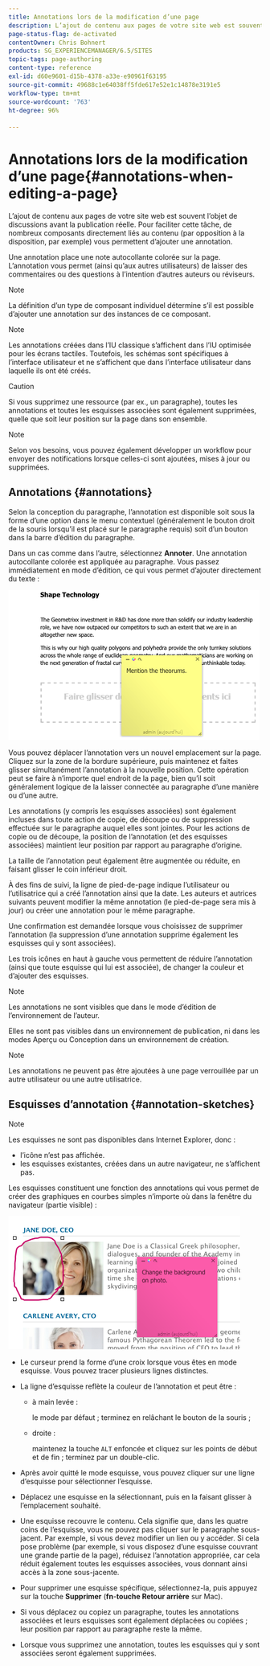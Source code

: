 ```yaml
---
title: Annotations lors de la modification d’une page
description: L’ajout de contenu aux pages de votre site web est souvent l’objet de discussions avant la publication réelle. Dans ce but, vous pouvez utiliser plusieurs composants directement liés au contenu pour ajouter une annotation.
page-status-flag: de-activated
contentOwner: Chris Bohnert
products: SG_EXPERIENCEMANAGER/6.5/SITES
topic-tags: page-authoring
content-type: reference
exl-id: d60e9601-d15b-4378-a33e-e90961f63195
source-git-commit: 49688c1e64038ff5fde617e52e1c14878e3191e5
workflow-type: tm+mt
source-wordcount: '763'
ht-degree: 96%

---
```


# Annotations lors de la modification d’une page{#annotations-when-editing-a-page}

L’ajout de contenu aux pages de votre site web est souvent l’objet de discussions avant la publication réelle. Pour faciliter cette tâche, de nombreux composants directement liés au contenu (par opposition à la disposition, par exemple) vous permettent d’ajouter une annotation.

Une annotation place une note autocollante colorée sur la page. L’annotation vous permet (ainsi qu’aux autres utilisateurs) de laisser des commentaires ou des questions à l’intention d’autres auteurs ou réviseurs.

>[!NOTE]
>
>La définition d’un type de composant individuel détermine s’il est possible d’ajouter une annotation sur des instances de ce composant.

>[!NOTE]
>
>Les annotations créées dans l’IU classique s’affichent dans l’IU optimisée pour les écrans tactiles. Toutefois, les schémas sont spécifiques à l’interface utilisateur et ne s’affichent que dans l’interface utilisateur dans laquelle ils ont été créés.

>[!CAUTION]
>
>Si vous supprimez une ressource (par ex., un paragraphe), toutes les annotations et toutes les esquisses associées sont également supprimées, quelle que soit leur position sur la page dans son ensemble.

>[!NOTE]
>
>Selon vos besoins, vous pouvez également développer un workflow pour envoyer des notifications lorsque celles-ci sont ajoutées, mises à jour ou supprimées.

## Annotations {#annotations}

Selon la conception du paragraphe, l’annotation est disponible soit sous la forme d’une option dans le menu contextuel (généralement le bouton droit de la souris lorsqu’il est placé sur le paragraphe requis) soit d’un bouton dans la barre d’édition du paragraphe.

Dans un cas comme dans l’autre, sélectionnez **Annoter**. Une annotation autocollante colorée est appliquée au paragraphe. Vous passez immédiatement en mode d’édition, ce qui vous permet d’ajouter directement du texte :

![chlimage_1-137](assets/chlimage_1-137.png)

Vous pouvez déplacer l’annotation vers un nouvel emplacement sur la page. Cliquez sur la zone de la bordure supérieure, puis maintenez et faites glisser simultanément l’annotation à la nouvelle position. Cette opération peut se faire à n’importe quel endroit de la page, bien qu’il soit généralement logique de la laisser connectée au paragraphe d’une manière ou d’une autre.

Les annotations (y compris les esquisses associées) sont également incluses dans toute action de copie, de découpe ou de suppression effectuée sur le paragraphe auquel elles sont jointes. Pour les actions de copie ou de découpe, la position de l’annotation (et des esquisses associées) maintient leur position par rapport au paragraphe d’origine.

La taille de l’annotation peut également être augmentée ou réduite, en faisant glisser le coin inférieur droit.

À des fins de suivi, la ligne de pied-de-page indique l’utilisateur ou l’utilisatrice qui a créé l’annotation ainsi que la date. Les auteurs et autrices suivants peuvent modifier la même annotation (le pied-de-page sera mis à jour) ou créer une annotation pour le même paragraphe.

Une confirmation est demandée lorsque vous choisissez de supprimer l’annotation (la suppression d’une annotation supprime également les esquisses qui y sont associées).

Les trois icônes en haut à gauche vous permettent de réduire l’annotation (ainsi que toute esquisse qui lui est associée), de changer la couleur et d’ajouter des esquisses.

>[!NOTE]
>
>Les annotations ne sont visibles que dans le mode d’édition de l’environnement de l’auteur.
>
>Elles ne sont pas visibles dans un environnement de publication, ni dans les modes Aperçu ou Conception dans un environnement de création.

>[!NOTE]
>
>Les annotations ne peuvent pas être ajoutées à une page verrouillée par un autre utilisateur ou une autre utilisatrice.

## Esquisses d’annotation {#annotation-sketches}

>[!NOTE]
>
>Les esquisses ne sont pas disponibles dans Internet Explorer, donc :
>
>* l’icône n’est pas affichée.
>* les esquisses existantes, créées dans un autre navigateur, ne s’affichent pas.
>

Les esquisses constituent une fonction des annotations qui vous permet de créer des graphiques en courbes simples n’importe où dans la fenêtre du navigateur (partie visible) :

![chlimage_1-138](assets/chlimage_1-138.png)

* Le curseur prend la forme d’une croix lorsque vous êtes en mode esquisse. Vous pouvez tracer plusieurs lignes distinctes.
* La ligne d’esquisse reflète la couleur de l’annotation et peut être :

   * à main levée :

     le mode par défaut ; terminez en relâchant le bouton de la souris ;

   * droite :

     maintenez la touche `ALT` enfoncée et cliquez sur les points de début et de fin ; terminez par un double-clic.

* Après avoir quitté le mode esquisse, vous pouvez cliquer sur une ligne d’esquisse pour sélectionner l’esquisse.
* Déplacez une esquisse en la sélectionnant, puis en la faisant glisser à l’emplacement souhaité.
* Une esquisse recouvre le contenu. Cela signifie que, dans les quatre coins de l’esquisse, vous ne pouvez pas cliquer sur le paragraphe sous-jacent. Par exemple, si vous devez modifier un lien ou y accéder. Si cela pose problème (par exemple, si vous disposez d’une esquisse couvrant une grande partie de la page), réduisez l’annotation appropriée, car cela réduit également toutes les esquisses associées, vous donnant ainsi accès à la zone sous-jacente.
* Pour supprimer une esquisse spécifique, sélectionnez-la, puis appuyez sur la touche **Supprimer** (**fn**-**touche Retour arrière** sur Mac).

* Si vous déplacez ou copiez un paragraphe, toutes les annotations associées et leurs esquisses sont également déplacées ou copiées ; leur position par rapport au paragraphe reste la même.
* Lorsque vous supprimez une annotation, toutes les esquisses qui y sont associées seront également supprimées.
